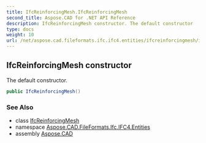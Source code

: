 ```yaml
---
title: IfcReinforcingMesh.IfcReinforcingMesh
second_title: Aspose.CAD for .NET API Reference
description: IfcReinforcingMesh constructor. The default constructor
type: docs
weight: 10
url: /net/aspose.cad.fileformats.ifc.ifc4.entities/ifcreinforcingmesh/ifcreinforcingmesh/
---
```

## IfcReinforcingMesh constructor

The default constructor.

```csharp
public IfcReinforcingMesh()
```

### See Also

* class [IfcReinforcingMesh](../)
* namespace [Aspose.CAD.FileFormats.Ifc.IFC4.Entities](../../ifcreinforcingmesh/)
* assembly [Aspose.CAD](../../../)


